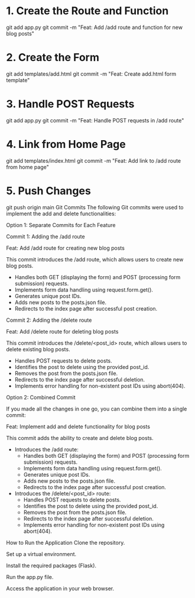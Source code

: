 # 1. Create the Route and Function
git add app.py
git commit -m "Feat: Add /add route and function for new blog posts"

# 2. Create the Form
git add templates/add.html
git commit -m "Feat: Create add.html form template"

# 3. Handle POST Requests
git add app.py
git commit -m "Feat: Handle POST requests in /add route"

# 4. Link from Home Page
git add templates/index.html
git commit -m "Feat: Add link to /add route from home page"

# 5. Push Changes
git push origin main
 Git Commits
The following Git commits were used to implement the add and delete functionalities:

Option 1: Separate Commits for Each Feature

Commit 1: Adding the /add route

Feat: Add /add route for creating new blog posts

This commit introduces the /add route, which allows users to create new blog posts.
-   Handles both GET (displaying the form) and POST (processing form submission) requests.
-   Implements form data handling using request.form.get().
-   Generates unique post IDs.
-   Adds new posts to the posts.json file.
-   Redirects to the index page after successful post creation.

Commit 2: Adding the /delete route

Feat: Add /delete route for deleting blog posts

This commit introduces the /delete/<post_id> route, which allows users to delete existing blog posts.
-   Handles POST requests to delete posts.
-   Identifies the post to delete using the provided post_id.
-   Removes the post from the posts.json file.
-   Redirects to the index page after successful deletion.
-   Implements error handling for non-existent post IDs using abort(404).

Option 2: Combined Commit

If you made all the changes in one go, you can combine them into a single commit:

Feat: Implement add and delete functionality for blog posts

This commit adds the ability to create and delete blog posts.

-   Introduces the /add route:
    -   Handles both GET (displaying the form) and POST (processing form submission) requests.
    -   Implements form data handling using request.form.get().
    -   Generates unique post IDs.
    -   Adds new posts to the posts.json file.
    -   Redirects to the index page after successful post creation.
-   Introduces the /delete/<post_id> route:
    -   Handles POST requests to delete posts.
    -   Identifies the post to delete using the provided post_id.
    -   Removes the post from the posts.json file.
    -   Redirects to the index page after successful deletion.
    -   Implements error handling for non-existent post IDs using abort(404).

How to Run the Application
Clone the repository.

Set up a virtual environment.

Install the required packages (Flask).

Run the app.py file.

Access the application in your web browser.
